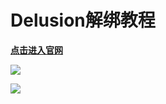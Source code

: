 # Delusion解绑教程

[**点击进入官网**](https://client.delusion.gg/login)

![](../../.gitbook/assets/694f2ec6a5f7ec2f3ee855dbaeef6416\_spaces/7YXEHggLzaiKwZjRSOD4/uploads/1S4w2JOc6ch8kKfl6CEq/image\_alt=media\&token=1d2049e2-0383-4649-9f4e-bbd28f40a38d.png)

![](../../.gitbook/assets/35eb914269bb25849816e0a208972f52\_spaces/7YXEHggLzaiKwZjRSOD4/uploads/ATMg6X9nI8XBlj0S2KBZ/image%20\(2\)\_alt=media\&token=733bfac4-8aae-4984-abae-e5e0b3807ee8.png)
